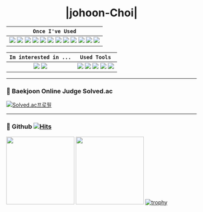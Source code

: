 <div align="center"><h1>|johoon-Choi|</h1></div>

|`Once I've Used`|
|-----|
|<img src = "https://img.shields.io/badge/C++-00599C?style=flat-square&logo=C++&logoColor=white"/></a> <img src = "https://img.shields.io/badge/C-A8B9CC?style=flat-square&logo=C&logoColor=white"/></a> <img src = "https://img.shields.io/badge/JAVA-007396?style=flat-square&logo=JAVA&logoColor=white"/></a> <img src = "https://img.shields.io/badge/Python-3766AB?style=flat-square&logo=Python&logoColor=white"/></a> <img src = "https://img.shields.io/badge/Javascript-F7DF1E?style=flat-square&logo=JavaScript&logoColor=white"/></a> <img src = "https://img.shields.io/badge/MySQL-4479A1?style=flat-square&logo=MySQL&logoColor=white"/></a> <img src = "https://img.shields.io/badge/PostgreSQL-4169E1?style=flat-square&logo=PostgreSQL&logoColor=white"/></a> <img src = "https://img.shields.io/badge/Django-092E20?style=flat-square&logo=Django&logoColor=white"/></a> <img src = "https://img.shields.io/badge/Android-3DDC84?style=flat-square&logo=Android&logoColor=white"/></a> <img src = "https://img.shields.io/badge/HTML-E34F26?style=flat-square&logo=HTML5&logoColor=white"/></a> <img src = "https://img.shields.io/badge/PHP-777BB4?style=flat-square&logo=PHP&logoColor=white"/></a> <img src = "https://img.shields.io/badge/Markdown-000000?style=flat-square&logo=Markdown&logoColor=white"/></a>|


|`Im interested in ...`|`Used Tools`|
|-----|-----|
|<div align="center"><img src = "https://img.shields.io/badge/C++-00599C?style=flat-square&logo=C++&logoColor=white"/></a> <img src = "https://img.shields.io/badge/MySQL-4479A1?style=flat-square&logo=MySQL&logoColor=white"/></a></div>|<img src = "https://img.shields.io/badge/VisualStudio-5C2D91?style=flat-square&logo=Visual Studio&logoColor=white"/></a> <img src = "https://img.shields.io/badge/VSCode-007ACC?style=flat-square&logo=Visual Studio Code&logoColor=white"/></a> <img src = "https://img.shields.io/badge/PyCharm-000000?style=flat-square&logo=PyCharm&logoColor=white"/></a> <img src = "https://img.shields.io/badge/Eclipse-2C2255?style=flat-square&logo=Eclipse IDE&logoColor=white"/></a> <img src = "https://img.shields.io/badge/AndroidStudio-3DDC84?style=flat-square&logo=Android Studio&logoColor=white"/></a>|

---

### 📌 Baekjoon Online Judge Solved.ac
[![Solved.ac프로필](http://mazassumnida.wtf/api/v2/generate_badge?boj=johoon4687)](https://solved.ac/johoon4687)

---

### 📌 Github   [![Hits](https://hits.seeyoufarm.com/api/count/incr/badge.svg?url=https%3A%2F%2Fgithub.com%2Fjohoon-Choi&count_bg=%238CD0D3&title_bg=%23555555&icon=&icon_color=%23E7E7E7&title=hits&edge_flat=false)](https://hits.seeyoufarm.com)
<img height="180em" src="https://github-readme-stats.vercel.app/api?username=johoon-Choi&count_private=true&show_icons=true&theme=react"> <img height="180em" src="https://github-readme-stats.vercel.app/api/top-langs?username=johoon-Choi&show_icons=true&locale=en&layout=compact&theme=react">
[![trophy](https://github-profile-trophy.vercel.app/?username=johoon-Choi&theme=onedark&column=8&row=2)](https://github.com/ryo-ma/github-profile-trophy)
<!---
johoon-Choi/johoon-Choi is a ✨ special ✨ repository because its `README.md` (this file) appears on your GitHub profile.
You can click the Preview link to take a look at your changes. 

가운데 정렬 : <div align="center">### 📌 OS</div>
![Anurag's GitHub stats](https://github-readme-stats.vercel.app/api?username=johoon-Choi&theme=react&show_icons=true&card_width=10px) [![Top Langs](https://github-readme-stats.vercel.app/api/top-langs/?username=johoon-Choi&layout=compact&theme=react&langs_count=6)](https://github.com/anuraghazra/github-readme-stats)
--->
